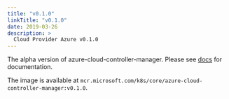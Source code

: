 ```yaml
---
title: "v0.1.0"
linkTitle: "v0.1.0"
date: 2019-03-26
description: >
  Cloud Provider Azure v0.1.0
---
```


The alpha version of azure-cloud-controller-manager. Please see [docs](https://github.com/kubernetes/cloud-provider-azure/blob/master/docs/cloud-controller-manager.md) for documentation.

The image is available at `mcr.microsoft.com/k8s/core/azure-cloud-controller-manager:v0.1.0`.
